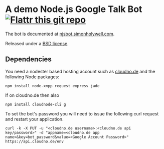 A demo Node.js Google Talk Bot   [![Flattr this git repo](http://api.flattr.com/button/flattr-badge-large.png)](https://flattr.com/submit/auto?user_id=treffynnon&url=https://github.com/treffynnon/njsbot&title=njsbot&language=&tags=github&category=software)
==============================
The bot is documented at [njsbot.simonholywell.com](http://njsbot.simonholywell.com "njsbot.simonholywell.com").

Released under a [BSD license](http://en.wikipedia.org/wiki/BSD_licenses).

Dependencies
------------
You need a nodester based hosting account such as [cloudno.de](http://cloudno.de "cloudno.de") and the following Node packages:

	npm install node-xmpp request express jade

If on cloudno.de then also

	npm install cloudnode-cli g

To set the bot's password you will need to issue the following curl request and restart your application.

    curl -k -X PUT -u "<cloudno.de username>:<cloudno.de api key/password>" -d "appname=<cloudno.de app name>&key=bot_password&value=<Google Account Password>" https://api.cloudno.de/env
